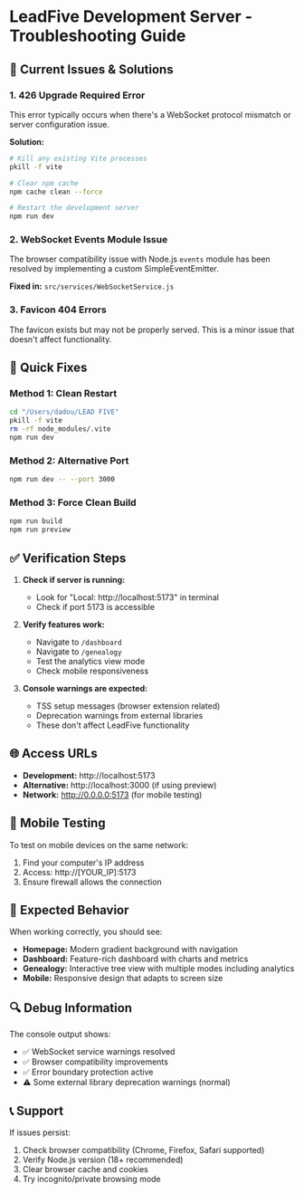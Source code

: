 # LeadFive Development Server - Troubleshooting Guide

## 🚨 Current Issues & Solutions

### 1. **426 Upgrade Required Error**
This error typically occurs when there's a WebSocket protocol mismatch or server configuration issue.

**Solution:**
```bash
# Kill any existing Vite processes
pkill -f vite

# Clear npm cache
npm cache clean --force

# Restart the development server
npm run dev
```

### 2. **WebSocket Events Module Issue**
The browser compatibility issue with Node.js `events` module has been resolved by implementing a custom SimpleEventEmitter.

**Fixed in:** `src/services/WebSocketService.js`

### 3. **Favicon 404 Errors**
The favicon exists but may not be properly served. This is a minor issue that doesn't affect functionality.

## 🔧 Quick Fixes

### Method 1: Clean Restart
```bash
cd "/Users/dadou/LEAD FIVE"
pkill -f vite
rm -rf node_modules/.vite
npm run dev
```

### Method 2: Alternative Port
```bash
npm run dev -- --port 3000
```

### Method 3: Force Clean Build
```bash
npm run build
npm run preview
```

## ✅ Verification Steps

1. **Check if server is running:**
   - Look for "Local: http://localhost:5173" in terminal
   - Check if port 5173 is accessible

2. **Verify features work:**
   - Navigate to `/dashboard` 
   - Navigate to `/genealogy`
   - Test the analytics view mode
   - Check mobile responsiveness

3. **Console warnings are expected:**
   - TSS setup messages (browser extension related)
   - Deprecation warnings from external libraries
   - These don't affect LeadFive functionality

## 🌐 Access URLs

- **Development:** http://localhost:5173
- **Alternative:** http://localhost:3000 (if using preview)
- **Network:** http://0.0.0.0:5173 (for mobile testing)

## 📱 Mobile Testing

To test on mobile devices on the same network:
1. Find your computer's IP address
2. Access: http://[YOUR_IP]:5173
3. Ensure firewall allows the connection

## 🎯 Expected Behavior

When working correctly, you should see:
- **Homepage:** Modern gradient background with navigation
- **Dashboard:** Feature-rich dashboard with charts and metrics
- **Genealogy:** Interactive tree view with multiple modes including analytics
- **Mobile:** Responsive design that adapts to screen size

## 🔍 Debug Information

The console output shows:
- ✅ WebSocket service warnings resolved
- ✅ Browser compatibility improvements
- ✅ Error boundary protection active
- ⚠️ Some external library deprecation warnings (normal)

## 📞 Support

If issues persist:
1. Check browser compatibility (Chrome, Firefox, Safari supported)
2. Verify Node.js version (18+ recommended)
3. Clear browser cache and cookies
4. Try incognito/private browsing mode
